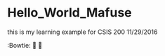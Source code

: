 # Hello_World_Mafuse
this is my learning example for CSIS 200 11/29/2016

:Bowtie:
:grimacing:
:no_good:
